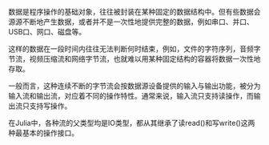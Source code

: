 数据是程序操作的基础对象，往往被封装在某种固定的数据结构中。但有些数据会源源不断地产生数据，或者并不是一次性地提供完整的数据，例如串口、并口、USB口、网口、磁盘等。

这样的数据在一段时间内往往无法判断何时结束，例如，文件的字符序列，音频字节流，视频压缩流和网络字节流，也就难以用某种固定结构的容器将数据一次性地存取。

一般而言，这种连续不断的字节流会按数据源设备提供的输入与输出功能，被分为输入流和输出流，对应着不同的操作特性。通常来说，输入流只支持读操作，而输出流只支持写操作。

在Julia中，各种流的父类型均是IO类型，都从其继承了读read()和写write()这两种最基本的操作接口。